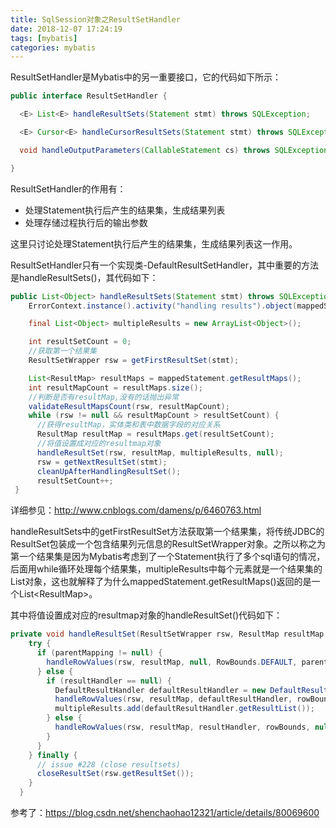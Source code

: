 ```yaml
---
title: SqlSession对象之ResultSetHandler
date: 2018-12-07 17:24:19
tags: [mybatis]
categories: mybatis
---
```

ResultSetHandler是Mybatis中的另一重要接口，它的代码如下所示：

```java
public interface ResultSetHandler {

  <E> List<E> handleResultSets(Statement stmt) throws SQLException;

  <E> Cursor<E> handleCursorResultSets(Statement stmt) throws SQLException;

  void handleOutputParameters(CallableStatement cs) throws SQLException;

}
```

ResultSetHandler的作用有：

* 处理Statement执行后产生的结果集，生成结果列表
* 处理存储过程执行后的输出参数

这里只讨论处理Statement执行后产生的结果集，生成结果列表这一作用。

ResultSetHandler只有一个实现类-DefaultResultSetHandler，其中重要的方法是handleResultSets()，其代码如下：

```java
public List<Object> handleResultSets(Statement stmt) throws SQLException {
    ErrorContext.instance().activity("handling results").object(mappedStatement.getId());

    final List<Object> multipleResults = new ArrayList<Object>();

    int resultSetCount = 0;
    //获取第一个结果集
    ResultSetWrapper rsw = getFirstResultSet(stmt);

    List<ResultMap> resultMaps = mappedStatement.getResultMaps();
    int resultMapCount = resultMaps.size();
    //判断是否有resultMap,没有的话抛出异常
    validateResultMapsCount(rsw, resultMapCount);
    while (rsw != null && resultMapCount > resultSetCount) {
      //获得resultMap，实体类和表中数据字段的对应关系  
      ResultMap resultMap = resultMaps.get(resultSetCount);
      //将值设置成对应的resultmap对象
      handleResultSet(rsw, resultMap, multipleResults, null);
      rsw = getNextResultSet(stmt);
      cleanUpAfterHandlingResultSet();
      resultSetCount++;
 }
```

详细参见：http://www.cnblogs.com/damens/p/6460763.html

handleResultSets中的getFirstResultSet方法获取第一个结果集，将传统JDBC的ResultSet包装成一个包含结果列元信息的ResultSetWrapper对象。之所以称之为第一个结果集是因为Mybatis考虑到了一个Statement执行了多个sql语句的情况，后面用while循环处理每个结果集，multipleResults中每个元素就是一个结果集的List对象，这也就解释了为什么mappedStatement.getResultMaps()返回的是一个List<ResultMap\>。

其中将值设置成对应的resultmap对象的handleResultSet()代码如下：

```java
private void handleResultSet(ResultSetWrapper rsw, ResultMap resultMap, List<Object> multipleResults, ResultMapping parentMapping) throws SQLException {
    try {
      if (parentMapping != null) {
        handleRowValues(rsw, resultMap, null, RowBounds.DEFAULT, parentMapping);
      } else {
        if (resultHandler == null) {
          DefaultResultHandler defaultResultHandler = new DefaultResultHandler(objectFactory);
          handleRowValues(rsw, resultMap, defaultResultHandler, rowBounds, null);
          multipleResults.add(defaultResultHandler.getResultList());
        } else {
          handleRowValues(rsw, resultMap, resultHandler, rowBounds, null);
        }
      }
    } finally {
      // issue #228 (close resultsets)
      closeResultSet(rsw.getResultSet());
    }
  }
```

参考了：https://blog.csdn.net/shenchaohao12321/article/details/80069600